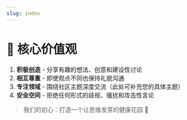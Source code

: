 ```yaml
---
slug: index
---
```


# 🌱 核心价值观

1. **积极创造** - 分享有趣的想法、创意和建设性讨论
2. **相互尊重** - 即使观点不同也保持礼貌沟通
3. **专注领域** - 围绕社区主题深度交流（此处可补充您的具体主题）
4. **安全空间** - 拒绝任何形式的歧视、骚扰和攻击性言论

> 我们的初心：打造一个让思维发芽的健康花园 🌷
